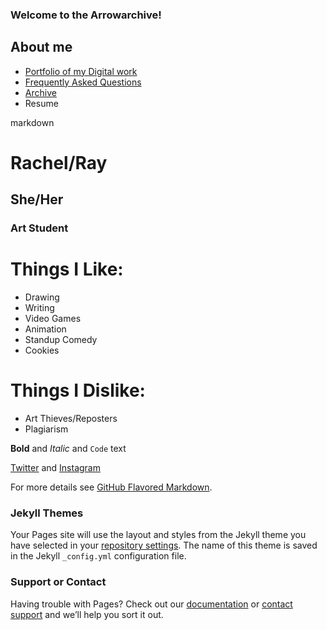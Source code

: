 ### Welcome to the Arrowarchive!

## About me
* [Portfolio of my Digital work](portfolio.md)
* [Frequently Asked Questions](FAQ.md)
* [Archive](Gallery.md)
* Resume

markdown

# Rachel/Ray
## She/Her
### Art Student

# Things I Like:
- Drawing
- Writing
- Video Games
- Animation
- Standup Comedy
- Cookies

# Things I Dislike:
- Art Thieves/Reposters
- Plagiarism

**Bold** and _Italic_ and `Code` text

[Twitter](https://twitter.com/arrowarchive) and [Instagram](https://www.instagram.com/arrowpen_archive/)

For more details see [GitHub Flavored Markdown](https://guides.github.com/features/mastering-markdown/).

### Jekyll Themes

Your Pages site will use the layout and styles from the Jekyll theme you have selected in your [repository settings](https://github.com/arrowarchive/The-Arrowarchive/settings). The name of this theme is saved in the Jekyll `_config.yml` configuration file.

### Support or Contact

Having trouble with Pages? Check out our [documentation](https://docs.github.com/categories/github-pages-basics/) or [contact support](https://github.com/contact) and we’ll help you sort it out.
